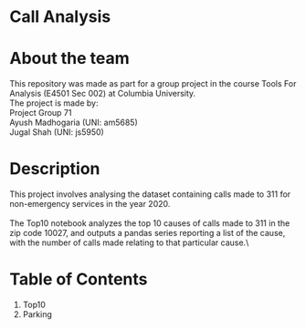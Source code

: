 # Call Analysis

# About the team

This repository was made as part for a group project in the course Tools For Analysis (E4501 Sec 002) at Columbia University.\
The project is made by:\
Project Group 71\
Ayush Madhogaria (UNI: am5685)\
Jugal Shah       (UNI: js5950)


# Description 

This project involves analysing the dataset containing calls made to 311 for non-emergency services in the year 2020.\
\
The Top10 notebook analyzes the top 10 causes of calls made to 311 in the zip code 10027, and outputs a pandas series reporting a list of the cause, with the   number of calls made relating to that particular cause.\


# Table of Contents
1) Top10
2) Parking




